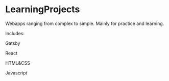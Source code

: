 # LearningProjects


Webapps ranging from complex to simple. 
Mainly for practice and learning.

Includes:

Gatsby

React

HTML&CSS

Javascript
